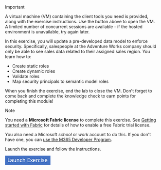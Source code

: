 > [!IMPORTANT]
> A virtual machine (VM) containing the client tools you need is provided, along with the exercise instructions. Use the button above to open the VM. A limited number of concurrent sessions are available - if the hosted environment is unavailable, try again later.

In this exercise, you will update a pre-developed data model to enforce security. Specifically, salespeople at the Adventure Works company should only be able to see sales data related to their assigned sales region. You learn how to:

- Create static roles
- Create dynamic roles
- Validate roles
- Map security principals to semantic model roles

When you finish the exercise, end the lab to close the VM. Don't forget to come back and complete the knowledge check to earn points for completing this module!

> [!NOTE]
> You need a **Microsoft Fabric license** to complete this exercise. See [Getting started with Fabric](/fabric/get-started/fabric-trial) for details of how to enable a free Fabric trial license.
>
> You also need a Microsoft *school* or *work* account to do this. If you don't have one, you can [use the M365 Developer Program](/office/developer-program/microsoft-365-developer-program).
>
> Launch the exercise and follow the instructions.
>
> [![Button to launch exercise.](../media/launch-exercise.png)](https://go.microsoft.com/fwlink/?linkid=2259610)
